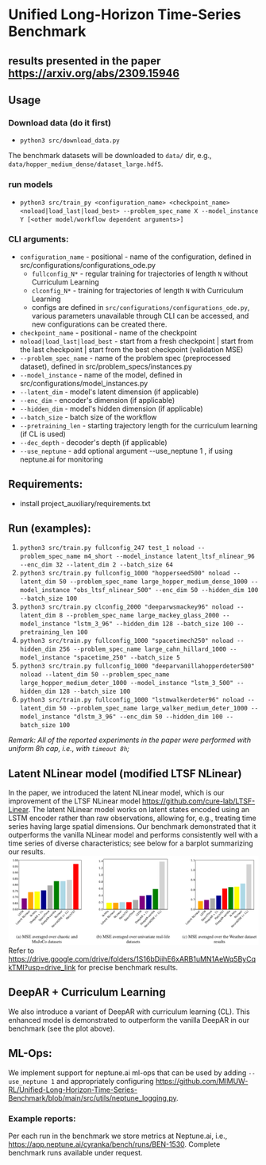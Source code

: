# Unified Long-Horizon Time-Series Benchmark
## results presented in the paper https://arxiv.org/abs/2309.15946 
## Usage
### Download data (do it first)
- `python3 src/download_data.py`

The benchmark datasets will be downloaded to `data/` dir, e.g., `data/hopper_medium_dense/dataset_large.hdf5`.

### run models
- `python3 src/train_py <configuration_name> <checkpoint_name> <noload|load_last|load_best> --problem_spec_name X --model_instance Y [<other model/workflow dependent arguments>]`

### CLI arguments:
- `configuration_name` - positional - name of the configuration, defined in src/configurations/configurations_ode.py
    - `fullconfig_N*` - regular training for trajectories of length `N` without Curriculum Learning
    - `clconfig_N*` - training for trajectories of length `N` with Curriculum Learning
    - configs are defined in `src/configurations/configurations_ode.py`, various parameters unavailable through CLI can be accessed, and new configurations can be created there.
- `checkpoint_name` - positional - name of the checkpoint
- `noload|load_last|load_best` - start from a fresh checkpoint | start from the last checkpoint | start from the best checkpoint (validation MSE)
- `--problem_spec_name` - name of the problem spec (preprocessed dataset), defined in src/problem_specs/instances.py
- `--model_instance` - name of the model, defined in src/configurations/model_instances.py
- `--latent_dim` - model's latent dimension (if applicable)
- `--enc_dim` - encoder's dimension (if applicable)
- `--hidden_dim` - model's hidden dimension (if applicable)
- `--batch_size` - batch size of the workflow
- `--pretraining_len` - starting trajectory length for the curriculum learning (if CL is used)
- `--dec_depth` - decoder's depth (if applicable)
- `--use_neptune` - add optional argument --use_neptune 1 , if using neptune.ai for monitoring


## Requirements:
- install project_auxiliary/requirements.txt


## Run (examples):

1. `python3 src/train.py fullconfig_247 test_1 noload --problem_spec_name m4_short --model_instance latent_ltsf_nlinear_96 --enc_dim 32 --latent_dim 2 --batch_size 64`
2. `python3 src/train.py fullconfig_1000 "hopperseed500" noload --latent_dim 50 --problem_spec_name large_hopper_medium_dense_1000 --model_instance "obs_ltsf_nlinear_500" --enc_dim 50 --hidden_dim 100 --batch_size 100`
3. `python3 src/train.py clconfig_2000 "deeparwsmackey96" noload --latent_dim 8 --problem_spec_name large_mackey_glass_2000 --model_instance "lstm_3_96" --hidden_dim 128 --batch_size 100 --pretraining_len 100`
4. `python3 src/train.py fullconfig_1000 "spacetimech250" noload --hidden_dim 256 --problem_spec_name large_cahn_hillard_1000 --model_instance "spacetime_250" --batch_size 5`
5. `python3 src/train.py fullconfig_1000 "deeparvanillahopperdeter500" noload --latent_dim 50 --problem_spec_name large_hopper_medium_deter_1000 --model_instance "lstm_3_500" --hidden_dim 128 --batch_size 100`
6. `python3 src/train.py fullconfig_1000 "lstmwalkerdeter96" noload --latent_dim 50 --problem_spec_name large_walker_medium_deter_1000 --model_instance "dlstm_3_96" --enc_dim 50 --hidden_dim 100 --batch_size 100`

_Remark: All of the reported experiments in the paper were performed with uniform 8h cap, i.e., with `timeout 8h`;_

## Latent NLinear model (modified LTSF NLinear)

In the paper, we introduced the latent NLinear model, which is our improvement of the LTSF NLinear model https://github.com/cure-lab/LTSF-Linear. The latent NLinear model works on latent states encoded using an LSTM encoder rather than raw observations, allowing for, e.g., treating time series having large spatial dimensions. Our benchmark demonstrated that it outperforms the vanilla NLinear model and performs consistently well with a time series of diverse characteristics; see below for a barplot summarizing our results.
![Unified-Long-Horizon-Time-Series-Benchmark](https://github.com/MIMUW-RL/Unified-Long-Horizon-Time-Series-Benchmark/blob/main/img/benchmark.png)
Refer to https://drive.google.com/drive/folders/1S16bDiihE6xARB1uMN1AeWq5ByCqkTMI?usp=drive_link for precise benchmark results.

## DeepAR + Curriculum Learning

We also introduce a variant of DeepAR with curriculum learning (CL). This enhanced model is demonstrated to outperform the vanilla DeepAR in our benchmark (see the plot above).

## ML-Ops:

We implement support for neptune.ai ml-ops that can be used by adding `--use_neptune 1` and appropriately configuring https://github.com/MIMUW-RL/Unified-Long-Horizon-Time-Series-Benchmark/blob/main/src/utils/neptune_logging.py.

### Example reports:
Per each run in the benchmark we store metrics at Neptune.ai, i.e., https://app.neptune.ai/cyranka/bench/runs/BEN-1530. Complete benchmark runs available under request.
